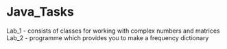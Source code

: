 # Java_Tasks  
Lab_1 - consists of classes for working with complex numbers and matrices  
Lab_2 - programme which provides you to make a frequency dictionary

